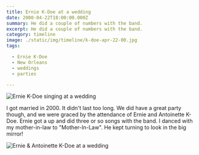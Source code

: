 ```yaml
---
title: Ernie K-Doe at a wedding
date: 2000-04-22T18:00:00.000Z
summary: He did a couple of numbers with the band.
excerpt: He did a couple of numbers with the band.
category: timeline
image: ./static/img/timeline/k-doe-apr-22-00.jpg
tags:

  - Ernie K-Doe
  - New Orleans
  - weddings
  - parties

---
```


![Ernie K-Doe singing at a wedding](/static/img/timeline/k-doe-apr-22-00.jpg "Ernie K-Doe singing at a wedding")

I got married in 2000. It didn't last too long. We did have a great party though, and we were graced by the attendance of Ernie and Antoinette K-Doe. Ernie got a up and did three or so songs with the band. I danced with my mother-in-law to "Mother-In-Law". He kept turning to look in the big mirror!

![Ernie & Antoinette K-Doe at a wedding](/static/img/timeline/k-doe-and-antoinette-apr-22-00.jpg "Ernie & Antoinette K-Doe at a wedding")